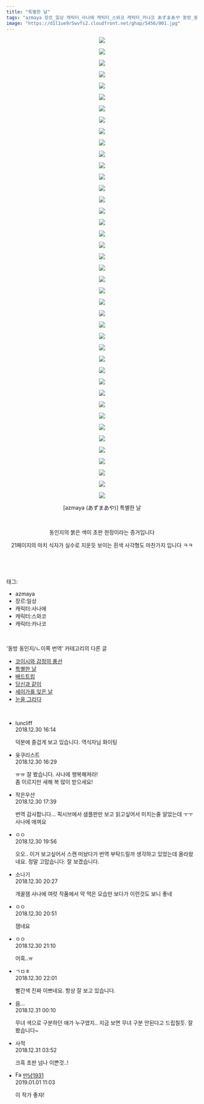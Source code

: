 ```yaml
---
title: "특별한 날"
tags: "azmaya 장르_일상 캐릭터_사나에 캐릭터_스와코 캐릭터_카나코 あずまあや 동방_동인지／ㄴ이쪽_번역"
image: "https://d1l1ue9r5wvfs2.cloudfront.net/ghap/5456/001.jpg"
---
```

<div class="article">
<p style="text-align: center; clear: none; float: none;"><img src="{{ site.imgserver9 }}/ghap/5456/001.jpg"/></p>
<p style="text-align: center; clear: none; float: none;"><img src="{{ site.imgserver9 }}/ghap/5456/002.jpg"/></p>
<p style="text-align: center; clear: none; float: none;"><img src="{{ site.imgserver9 }}/ghap/5456/003.jpg"/></p>
<p style="text-align: center; clear: none; float: none;"><img src="{{ site.imgserver9 }}/ghap/5456/004.jpg"/></p>
<p style="text-align: center; clear: none; float: none;"><img src="{{ site.imgserver9 }}/ghap/5456/005.jpg"/></p>
<p style="text-align: center; clear: none; float: none;"><img src="{{ site.imgserver9 }}/ghap/5456/006.jpg"/></p>
<p style="text-align: center; clear: none; float: none;"><img src="{{ site.imgserver9 }}/ghap/5456/007.jpg"/></p>
<p style="text-align: center; clear: none; float: none;"><img src="{{ site.imgserver9 }}/ghap/5456/008.jpg"/></p>
<p style="text-align: center; clear: none; float: none;"><img src="{{ site.imgserver9 }}/ghap/5456/009.jpg"/></p>
<p style="text-align: center; clear: none; float: none;"><img src="{{ site.imgserver9 }}/ghap/5456/010.jpg"/></p>
<p style="text-align: center; clear: none; float: none;"><img src="{{ site.imgserver9 }}/ghap/5456/011.jpg"/></p>
<p style="text-align: center; clear: none; float: none;"><img src="{{ site.imgserver9 }}/ghap/5456/012.jpg"/></p>
<p style="text-align: center; clear: none; float: none;"><img src="{{ site.imgserver9 }}/ghap/5456/013.jpg"/></p>
<p style="text-align: center; clear: none; float: none;"><img src="{{ site.imgserver9 }}/ghap/5456/014.jpg"/></p>
<p style="text-align: center; clear: none; float: none;"><img src="{{ site.imgserver9 }}/ghap/5456/015.jpg"/></p>
<p style="text-align: center; clear: none; float: none;"><img src="{{ site.imgserver9 }}/ghap/5456/016.jpg"/></p>
<p style="text-align: center; clear: none; float: none;"><img src="{{ site.imgserver9 }}/ghap/5456/017.jpg"/></p>
<p style="text-align: center; clear: none; float: none;"><img src="{{ site.imgserver9 }}/ghap/5456/018.jpg"/></p>
<p style="text-align: center; clear: none; float: none;"><img src="{{ site.imgserver9 }}/ghap/5456/019.jpg"/></p>
<p style="text-align: center; clear: none; float: none;"><img src="{{ site.imgserver9 }}/ghap/5456/020.jpg"/></p>
<p style="text-align: center; clear: none; float: none;"><img src="{{ site.imgserver9 }}/ghap/5456/021.jpg"/></p>
<p style="text-align: center; clear: none; float: none;"><img src="{{ site.imgserver9 }}/ghap/5456/022.jpg"/></p>
<p style="text-align: center; clear: none; float: none;"><img src="{{ site.imgserver9 }}/ghap/5456/023.jpg"/></p>
<p style="text-align: center; clear: none; float: none;"><img src="{{ site.imgserver9 }}/ghap/5456/024.jpg"/></p>
<p style="text-align: center; clear: none; float: none;"><img src="{{ site.imgserver9 }}/ghap/5456/025.jpg"/></p>
<p style="text-align: center; clear: none; float: none;"><img src="{{ site.imgserver9 }}/ghap/5456/026.jpg"/></p>
<p style="text-align: center; clear: none; float: none;"><img src="{{ site.imgserver9 }}/ghap/5456/027.jpg"/></p>
<p style="text-align: center; clear: none; float: none;"><img src="{{ site.imgserver9 }}/ghap/5456/028.jpg"/></p>
<p style="text-align: center; clear: none; float: none;"><img src="{{ site.imgserver9 }}/ghap/5456/029.jpg"/></p>
<p style="text-align: center; clear: none; float: none;"><img src="{{ site.imgserver9 }}/ghap/5456/030.jpg"/></p>
<p style="text-align: center; clear: none; float: none;"><img src="{{ site.imgserver9 }}/ghap/5456/031.jpg"/></p>
<p style="text-align: center; clear: none; float: none;"><img src="{{ site.imgserver9 }}/ghap/5456/032.jpg"/></p>
<p style="text-align: center; clear: none; float: none;"><img src="{{ site.imgserver9 }}/ghap/5456/033.jpg"/></p>
<p style="text-align: center; clear: none; float: none;"><img src="{{ site.imgserver9 }}/ghap/5456/034.jpg"/></p>
<p style="text-align: center; clear: none; float: none;"><img src="{{ site.imgserver9 }}/ghap/5456/035.jpg"/></p>
<p style="text-align: center; clear: none; float: none;"><img src="{{ site.imgserver9 }}/ghap/5456/036.jpg"/></p>
<p style="text-align: center; clear: none; float: none;"><img src="{{ site.imgserver9 }}/ghap/5456/037.jpg"/></p>
<p style="text-align: center; clear: none; float: none;"><img src="{{ site.imgserver9 }}/ghap/5456/038.jpg"/></p>
<p style="text-align: center; clear: none; float: none;"><img src="{{ site.imgserver9 }}/ghap/5456/039.jpg"/></p>
<p style="text-align: center; clear: none; float: none;"><img src="{{ site.imgserver9 }}/ghap/5456/040.jpg"/></p>
<p style="text-align: center; clear: none; float: none;"><img src="{{ site.imgserver9 }}/ghap/5456/041.jpg"/></p>
<p style="text-align: center; clear: none; float: none;">[azmaya (あずまあや)] 특별한 날</p>
<p style="text-align: center; clear: none; float: none;"><br/></p>
<p style="text-align: center; clear: none; float: none;">동인지의 붉은 색이 초판 한정이라는 증거입니다</p>
<p style="text-align: center; clear: none; float: none;">21페이지의 마치 식자가 실수로 지운듯 보이는 흰색 사각형도 마찬가지 입니다 ㅋㅋ</p>
<p><br/></p>
</div><br/>
<div class="tagTrail">
<p>태그: </p>
<ul>
<li>azmaya</li>
<li>장르:일상</li>
<li>캐릭터:사나에</li>
<li>캐릭터:스와코</li>
<li>캐릭터:카나코</li>
</ul>
</div><br/>
<div class="another">
<p>'동방 동인지/ㄴ이쪽 번역' 카테고리의 다른 글</p>
<ul>
<li><a href="/ghap_5457">코이시와 감정의 풍선</a></li>
<li><a href="/ghap_5456">특별한 날</a></li>
<li><a href="/ghap_5415">배드트립</a></li>
<li><a href="/ghap_5396">당신과 같이</a></li>
<li><a href="/ghap_5361">세이가를 잊은 날</a></li>
<li><a href="/ghap_5326">눈을 그리다</a></li>
</ul>
</div><br/>
<div class="comment">
<ul>
<li class="cb_thumb_off" id="comment15398072">
<div class="cb_comment_area">
<div class="cb_info_area">
<div class="cb_section">
<span class="cb_nick_name">luncliff</span>
</div>
<div class="cb_section">
<span class="cb_date">2018.12.30 16:14 </span>
</div>
</div>
<div class="cb_dsc_comment">
<p class="cb_dsc">
											덕분에 즐겁게 보고 있습니다. 역식자님 화이팅 
										</p>
</div>
</div></li>
<li class="cb_thumb_off" id="comment15398077">
<div class="cb_comment_area">
<div class="cb_info_area">
<div class="cb_section">
<span class="cb_nick_name">윳쿠리스트</span>
</div>
<div class="cb_section">
<span class="cb_date">2018.12.30 16:29 </span>
</div>
</div>
<div class="cb_dsc_comment">
<p class="cb_dsc">
											ㅠㅠ 잘 봤습니다. 사나에 행복해져라!<br/>
좀 이르지만 새해 복 많이 받으세요!
										</p>
</div>
</div></li>
<li class="cb_thumb_off" id="comment15398099">
<div class="cb_comment_area">
<div class="cb_info_area">
<div class="cb_section">
<span class="cb_nick_name">작은우산</span>
</div>
<div class="cb_section">
<span class="cb_date">2018.12.30 17:39 </span>
</div>
</div>
<div class="cb_dsc_comment">
<p class="cb_dsc">
											번역 감사합니다... 픽시브에서 샘플판만 보고 읽고싶어서 미치는줄 알았는데 ㅜㅜ 사나에 애껴요
										</p>
</div>
</div></li>
<li class="cb_thumb_off" id="comment15398182">
<div class="cb_comment_area">
<div class="cb_info_area">
<div class="cb_section">
<span class="cb_nick_name">ㅇㅇ</span>
</div>
<div class="cb_section">
<span class="cb_date">2018.12.30 19:56 </span>
</div>
</div>
<div class="cb_dsc_comment">
<p class="cb_dsc">
											오오.. 이거 보고싶어서 스캔 떠놨다가 번역 부탁드릴까 생각하고 있었는데 올라왔네요. 정말 고맙습니다. 잘 보겠습니다.
										</p>
</div>
</div></li>
<li class="cb_thumb_off" id="comment15398198">
<div class="cb_comment_area">
<div class="cb_info_area">
<div class="cb_section">
<span class="cb_nick_name">소나기</span>
</div>
<div class="cb_section">
<span class="cb_date">2018.12.30 20:27 </span>
</div>
</div>
<div class="cb_dsc_comment">
<p class="cb_dsc">
											개꿀잼 사나에 여럿 작품에서 약 먹은 모습만 보다가 이런것도 보니 좋네
										</p>
</div>
</div></li>
<li class="cb_thumb_off" id="comment15398214">
<div class="cb_comment_area">
<div class="cb_info_area">
<div class="cb_section">
<span class="cb_nick_name">ㅇㅇ</span>
</div>
<div class="cb_section">
<span class="cb_date">2018.12.30 20:51 </span>
</div>
</div>
<div class="cb_dsc_comment">
<p class="cb_dsc">
											잼네요
										</p>
</div>
</div></li>
<li class="cb_thumb_off" id="comment15398233">
<div class="cb_comment_area">
<div class="cb_info_area">
<div class="cb_section">
<span class="cb_nick_name">ㅇㅇ</span>
</div>
<div class="cb_section">
<span class="cb_date">2018.12.30 21:10 </span>
</div>
</div>
<div class="cb_dsc_comment">
<p class="cb_dsc">
											어흑..ㅠ
										</p>
</div>
</div></li>
<li class="cb_thumb_off" id="comment15398261">
<div class="cb_comment_area">
<div class="cb_info_area">
<div class="cb_section">
<span class="cb_nick_name">ㄱㅁㅎ</span>
</div>
<div class="cb_section">
<span class="cb_date">2018.12.30 22:01 </span>
</div>
</div>
<div class="cb_dsc_comment">
<p class="cb_dsc">
											빨간색 진짜 이쁘네요. 항상 잘 보고 있습니다.
										</p>
</div>
</div></li>
<li class="cb_thumb_off" id="comment15398372">
<div class="cb_comment_area">
<div class="cb_info_area">
<div class="cb_section">
<span class="cb_nick_name">음...</span>
</div>
<div class="cb_section">
<span class="cb_date">2018.12.31 00:10 </span>
</div>
</div>
<div class="cb_dsc_comment">
<p class="cb_dsc">
											무녀 색으로 구분하던 애가 누구였지.. 지금 보면 무녀 구분 안된다고 드립칠듯. 잘 봤습니다~
										</p>
</div>
</div></li>
<li class="cb_thumb_off" id="comment15398509">
<div class="cb_comment_area">
<div class="cb_info_area">
<div class="cb_section">
<span class="cb_nick_name">사적</span>
</div>
<div class="cb_section">
<span class="cb_date">2018.12.31 03:52 </span>
</div>
</div>
<div class="cb_dsc_comment">
<p class="cb_dsc">
											크흑 초판 넘나 이쁜것..!
										</p>
</div>
</div></li>
<li class="cb_thumb_off" id="comment15399619">
<div class="cb_comment_area">
<div class="cb_info_area">
<div class="cb_section">
<span class="cb_nick_name"><img alt="Favicon of https://bep1931.tistory.com" height="16" onerror="this.onerror=null;this.parentNode.removeChild(this)" src="https://bep1931.tistory.com/favicon.ico" width="16"/> <a href="https://bep1931.tistory.com" onclick="return openLinkInNewWindow(this)">만남1931</a></span>
</div>
<div class="cb_section">
<span class="cb_date">2019.01.01 11:03 </span>
</div>
</div>
<div class="cb_dsc_comment">
<p class="cb_dsc">
											이 작가 좋쟈!
										</p>
</div>
</div></li>
</ul>
</div><br/>

